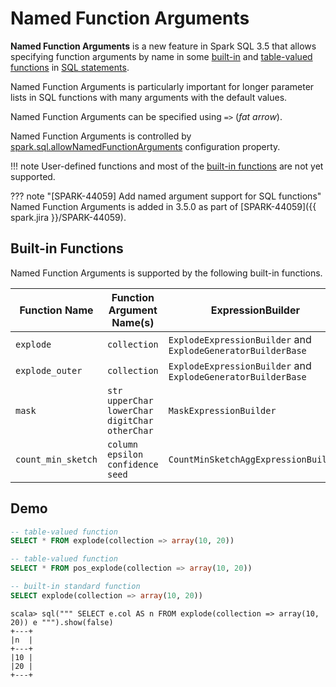 # Named Function Arguments

**Named Function Arguments** is a new feature in Spark SQL 3.5 that allows specifying function arguments by name in some [built-in](#built-in-functions) and [table-valued functions](table-valued-functions/index.md) in [SQL statements](sql/AstBuilder.md#visitTableValuedFunction).

Named Function Arguments is particularly important for longer parameter lists in SQL functions with many arguments with the default values.

Named Function Arguments can be specified using `=>` (_fat arrow_).

Named Function Arguments is controlled by [spark.sql.allowNamedFunctionArguments](configuration-properties.md#spark.sql.allowNamedFunctionArguments) configuration property.

!!! note
    User-defined functions and most of the [built-in functions](FunctionRegistry.md#expression) are not yet supported.

??? note "[SPARK-44059] Add named argument support for SQL functions"
    Named Function Arguments is added in 3.5.0 as part of [SPARK-44059]({{ spark.jira }}/SPARK-44059).

## Built-in Functions

Named Function Arguments is supported by the following built-in functions.

Function Name | Function Argument Name(s) | ExpressionBuilder
--------------|---------------------------|------------------
 `explode` | `collection` | `ExplodeExpressionBuilder` and `ExplodeGeneratorBuilderBase`
 `explode_outer` | `collection` | `ExplodeExpressionBuilder` and `ExplodeGeneratorBuilderBase`
 `mask` | `str`<br>`upperChar`<br>`lowerChar`<br>`digitChar`<br>`otherChar` | `MaskExpressionBuilder`
 `count_min_sketch` | `column`<br>`epsilon`<br>`confidence`<br>`seed` | `CountMinSketchAggExpressionBuilder`

## Demo

```sql
-- table-valued function
SELECT * FROM explode(collection => array(10, 20))
```

```sql
-- table-valued function
SELECT * FROM pos_explode(collection => array(10, 20))
```

```sql
-- built-in standard function
SELECT explode(collection => array(10, 20))
```

```text
scala> sql(""" SELECT e.col AS n FROM explode(collection => array(10, 20)) e """).show(false)
+---+
|n  |
+---+
|10 |
|20 |
+---+
```
